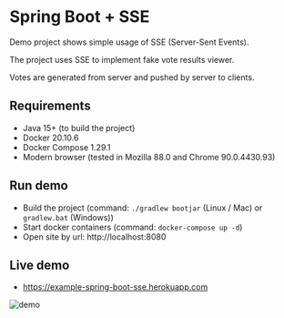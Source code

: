 # Spring Boot + SSE
Demo project shows simple usage of SSE (Server-Sent Events).

The project uses SSE to implement fake vote results viewer.

Votes are generated from server and pushed by server to clients.

## Requirements
- Java 15+ (to build the project)
- Docker 20.10.6
- Docker Compose 1.29.1
- Modern browser (tested in Mozilla 88.0 and Chrome 90.0.4430.93)

## Run demo
- Build the project (command: `./gradlew bootjar` (Linux / Mac) or `gradlew.bat` (Windows))
- Start docker containers (command: `docker-compose up -d`)
- Open site by url: http://localhost:8080

## Live demo
- https://example-spring-boot-sse.herokuapp.com

![demo](https://user-images.githubusercontent.com/27987608/118588603-e8158a00-b7c8-11eb-93ca-3e779be1c576.gif)
